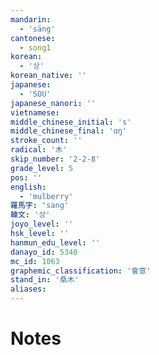 ```yaml
---
mandarin:
  - 'sāng'
cantonese:
  - song1
korean:
  - '상'
korean_native: ''
japanese:
  - 'SOU'
japanese_nanori: ''
vietnamese:
middle_chinese_initial: 's'
middle_chinese_final: 'ɑŋ'
stroke_count: ''
radical: '木'
skip_number: '2-2-8'
grade_level: 5
pos: ''
english:
  - 'mulberry'
羅馬字: 'sang'
韓文: '상'
joyo_level: ''
hsk_level: ''
hanmun_edu_level: ''
danayo_id: 5340
mc_id: 1063
graphemic_classification: '會意'
stand_in: '桑木'
aliases:
---
```


# Notes
